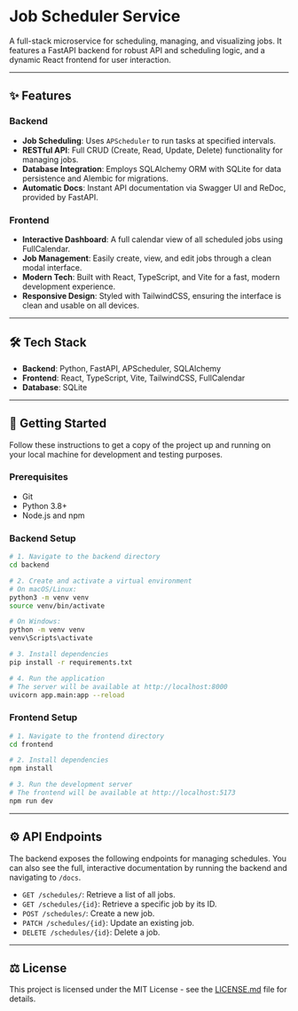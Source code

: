 
# Job Scheduler Service

A full-stack microservice for scheduling, managing, and visualizing jobs. It features a FastAPI backend for robust API and scheduling logic, and a dynamic React frontend for user interaction.

---

## ✨ Features

### Backend
- **Job Scheduling**: Uses `APScheduler` to run tasks at specified intervals.
- **RESTful API**: Full CRUD (Create, Read, Update, Delete) functionality for managing jobs.
- **Database Integration**: Employs SQLAlchemy ORM with SQLite for data persistence and Alembic for migrations.
- **Automatic Docs**: Instant API documentation via Swagger UI and ReDoc, provided by FastAPI.

### Frontend
- **Interactive Dashboard**: A full calendar view of all scheduled jobs using FullCalendar.
- **Job Management**: Easily create, view, and edit jobs through a clean modal interface.
- **Modern Tech**: Built with React, TypeScript, and Vite for a fast, modern development experience.
- **Responsive Design**: Styled with TailwindCSS, ensuring the interface is clean and usable on all devices.

---

## 🛠️ Tech Stack

- **Backend**: Python, FastAPI, APScheduler, SQLAlchemy
- **Frontend**: React, TypeScript, Vite, TailwindCSS, FullCalendar
- **Database**: SQLite

---

## 🚀 Getting Started

Follow these instructions to get a copy of the project up and running on your local machine for development and testing purposes.

### Prerequisites

- Git
- Python 3.8+
- Node.js and npm

### Backend Setup

```bash
# 1. Navigate to the backend directory
cd backend

# 2. Create and activate a virtual environment
# On macOS/Linux:
python3 -m venv venv
source venv/bin/activate

# On Windows:
python -m venv venv
venv\Scripts\activate

# 3. Install dependencies
pip install -r requirements.txt

# 4. Run the application
# The server will be available at http://localhost:8000
uvicorn app.main:app --reload
```

### Frontend Setup

```bash
# 1. Navigate to the frontend directory
cd frontend

# 2. Install dependencies
npm install

# 3. Run the development server
# The frontend will be available at http://localhost:5173
npm run dev
```

---

## ⚙️ API Endpoints

The backend exposes the following endpoints for managing schedules. You can also see the full, interactive documentation by running the backend and navigating to `/docs`.

- `GET /schedules/`: Retrieve a list of all jobs.
- `GET /schedules/{id}`: Retrieve a specific job by its ID.
- `POST /schedules/`: Create a new job.
- `PATCH /schedules/{id}`: Update an existing job.
- `DELETE /schedules/{id}`: Delete a job.

---

## ⚖️ License

This project is licensed under the MIT License - see the [LICENSE.md](frontend/LICENSE.md) file for details.
